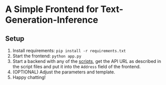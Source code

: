 # A Simple Frontend for Text-Generation-Inference

## Setup
1. Install requirements: `pip install -r requirements.txt`
2. Start the frontend: `python app.py`
3. Start a backend with any of the [scripts](https://github.com/DFKI-NLP/perseus-textgen/tree/master/scripts), get the API URL as described in the script files and put it into the `Address` field of the frontend.
4. (OPTIONAL) Adjust the parameters and template.
5. Happy chatting!
